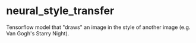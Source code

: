 # neural_style_transfer
Tensorflow model that "draws" an image in the style of another image (e.g. Van Gogh's Starry Night).
